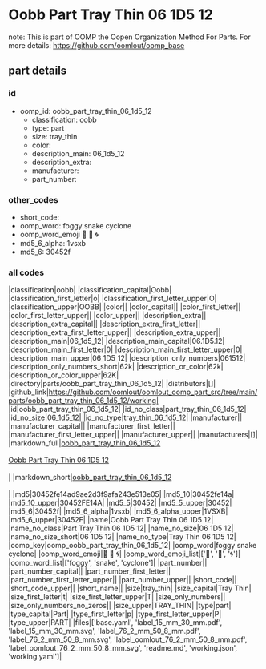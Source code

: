 # Oobb Part Tray Thin 06 1D5 12  

note: This is part of OOMP the Oopen Organization Method For Parts. For more details: https://github.com/oomlout/oomp_base

##  part details





### id
* oomp_id: oobb_part_tray_thin_06_1d5_12
  * classification: oobb
  * type: part
  * size: tray_thin
  * color: 
  * description_main: 06_1d5_12
  * description_extra: 
  * manufacturer: 
  * part_number: 

### other_codes
* short_code: 
* oomp_word: foggy snake cyclone
* oomp_word_emoji :foggy: :snake: :cyclone:
* md5_6_alpha: 1vsxb
* md5_6: 30452f

### all codes 
|classification|oobb|
|classification_capital|Oobb|
|classification_first_letter|o|
|classification_first_letter_upper|O|
|classification_upper|OOBB|
|color||
|color_capital||
|color_first_letter||
|color_first_letter_upper||
|color_upper||
|description_extra||
|description_extra_capital||
|description_extra_first_letter||
|description_extra_first_letter_upper||
|description_extra_upper||
|description_main|06_1d5_12|
|description_main_capital|06.1D5.12|
|description_main_first_letter|0|
|description_main_first_letter_upper|0|
|description_main_upper|06_1D5_12|
|description_only_numbers|061512|
|description_only_numbers_short|62k|
|description_or_color|62k|
|description_or_color_upper|62K|
|directory|parts/oobb_part_tray_thin_06_1d5_12|
|distributors|[]|
|github_link|https://github.com/oomlout/oomlout_oomp_part_src/tree/main/parts/oobb_part_tray_thin_06_1d5_12/working|
|id|oobb_part_tray_thin_06_1d5_12|
|id_no_class|part_tray_thin_06_1d5_12|
|id_no_size|06_1d5_12|
|id_no_type|tray_thin_06_1d5_12|
|manufacturer||
|manufacturer_capital||
|manufacturer_first_letter||
|manufacturer_first_letter_upper||
|manufacturer_upper||
|manufacturers|[]|
|markdown_full|[oobb_part_tray_thin_06_1d5_12](https://github.com/oomlout/oomlout_oomp_part_src/tree/main/parts/oobb_part_tray_thin_06_1d5_12/working)<br>[](https://github.com/oomlout/oomlout_oomp_part_src/tree/main/parts/oobb_part_tray_thin_06_1d5_12/working)<br>[Oobb Part Tray Thin 06 1D5 12](https://github.com/oomlout/oomlout_oomp_part_src/tree/main/parts/oobb_part_tray_thin_06_1d5_12/working)<br><br>|
|markdown_short|[oobb_part_tray_thin_06_1d5_12](https://github.com/oomlout/oomlout_oomp_part_src/tree/main/parts/oobb_part_tray_thin_06_1d5_12/working)<br><br>|
|md5|30452fe14ad9ae2d3f9afa243e513e05|
|md5_10|30452fe14a|
|md5_10_upper|30452FE14A|
|md5_5|30452|
|md5_5_upper|30452|
|md5_6|30452f|
|md5_6_alpha|1vsxb|
|md5_6_alpha_upper|1VSXB|
|md5_6_upper|30452F|
|name|Oobb Part Tray Thin 06 1D5 12|
|name_no_class|Part Tray Thin 06 1D5 12|
|name_no_size|06 1D5 12|
|name_no_size_short|06 1D5 12|
|name_no_type|Tray Thin 06 1D5 12|
|oomp_key|oomp_oobb_part_tray_thin_06_1d5_12|
|oomp_word|foggy snake cyclone|
|oomp_word_emoji|:foggy: :snake: :cyclone:|
|oomp_word_emoji_list|[':foggy:', ':snake:', ':cyclone:']|
|oomp_word_list|['foggy', 'snake', 'cyclone']|
|part_number||
|part_number_capital||
|part_number_first_letter||
|part_number_first_letter_upper||
|part_number_upper||
|short_code||
|short_code_upper||
|short_name||
|size|tray_thin|
|size_capital|Tray Thin|
|size_first_letter|t|
|size_first_letter_upper|T|
|size_only_numbers||
|size_only_numbers_no_zeros||
|size_upper|TRAY_THIN|
|type|part|
|type_capital|Part|
|type_first_letter|p|
|type_first_letter_upper|P|
|type_upper|PART|
|files|['base.yaml', 'label_15_mm_30_mm.pdf', 'label_15_mm_30_mm.svg', 'label_76_2_mm_50_8_mm.pdf', 'label_76_2_mm_50_8_mm.svg', 'label_oomlout_76_2_mm_50_8_mm.pdf', 'label_oomlout_76_2_mm_50_8_mm.svg', 'readme.md', 'working.json', 'working.yaml']|
